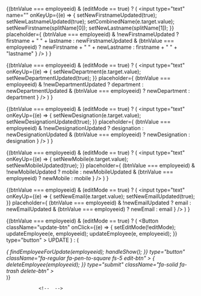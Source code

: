 <!-- NEED TO MAKE MODAL ABSOLUTE TO BODY ELEMENT:
    The modal element will need to be the child of the body
    the modal will have to get info from the  project card somehow
        we can add the modal to the app section and only show modal when its clikcked
        but how will the information from the card get to the modal?




 -->

 <!-- 
 (Project Card)
    when we click the project edit button, the button sets project with all info thats on card currently  (fn given by all projects)
(all projects)
    then the state for that card is passed into the modal 
(project modal)
    want to set new values in the update button so it can get passed to the project update function in all projects

    the new title is coming from the projectmodal set state in (all projects)
 
 The title states and update states should be in project modal
 the project modal can then set all of the states and transfer back into project card (as props) and all projects project set state when save is clicked
 
 edit project button, when clicked, the option panel goes away
 
 
 when i hit edit, it gets all info from card
 when i change 1 field, it sets the proj to update to that updated field and whatever was in the handle proj state when the module was first loaded

 so when we load the module, we need to populate with everything that was sent to the server

 when i change 1 field and update, everything else clears and is undefined


 for each input change we are getting everything from the project to update (whic is empty on load) and setting new field
    we need to populate the project info for modal when we handle project to updates

we need to update the projects state when the update btn is clicked so the changes show immediately and not only on refresh

find the project id that matches projectto update id then set projects with the project to update
 
 
 
 
 
 
 
 
 
 
 
 
 
 
 
 
 
 
 
 
 
 
 
 
 
 
 
 
 
 
 
 
 
 
 
 
 
 
 
 
 
 
 
 
 
 
 
 
 
 
 
 
 
 
 
 
 
 
 
 
 
 
 
 
 
 
 
 
  -->

{(btnValue === employeeid) & (editMode == true) ? (
<input
type="text"
name=""
onKeyUp={(e) => {
setNewFirstnameUpdated(true);
setNewLastnameUpdated(true);
setCombinedName(e.target.value);
setNewFirstname(splitName[0]);
setNewLastname(splitName[1]);
}}
placeholder={
(btnValue === employeeid) & !newFirstnameUpdated
? firstname + " " + lastname
: newFirstnameUpdated & (btnValue === employeeid)
? newFirstname + " " + newLastname
: firstname + " " + "lastname"
}
/>
)
}

<!--  -->

{(btnValue === employeeid) & (editMode == true) ? (
<input
type="text"
onKeyUp={(e) => {
setNewDepartment(e.target.value);
setNewDepartmentUpdated(true);
}}
placeholder={
(btnValue === employeeid) & !newDepartmentUpdated
? department
: newDepartmentUpdated & (btnValue === employeeid)
? newDepartment
: department
}
/>
)
}

<!--  -->

{(btnValue === employeeid) & (editMode == true) ? (
<input
type="text"
onKeyUp={(e) => {
setNewDesignation(e.target.value);
setNewDesignationUpdated(true);
}}
placeholder={
(btnValue === employeeid) & !newDesignationUpdated
? designation
: newDesignationUpdated & (btnValue === employeeid)
? newDesignation
: designation
}
/>
)
}

<!--  -->

{(btnValue === employeeid) & (editMode == true) ? (
<input
type="text"
onKeyUp={(e) => {
setNewMobile(e.target.value);
setNewMobileUpdated(true);
}}
placeholder={
(btnValue === employeeid) & !newMobileUpdated
? mobile
: newMobileUpdated & (btnValue === employeeid)
? newMobile
: mobile
}
/>
)
}

<!--  -->

{(btnValue === employeeid) & (editMode == true) ? (
<input
type="text"
onKeyUp={(e) => {
setNewEmail(e.target.value);
setNewEmailUpdated(true);
}}
placeholder={
(btnValue === employeeid) & !newEmailUpdated
? email
: newEmailUpdated & (btnValue === employeeid)
? newEmail
: email
}
/>
)
}

<!-- BTNS FUNCTIONALITY -->

{(btnValue === employeeid) & (editMode == true) ? (
<Button
className="update-btn"
onClick={(e) => {
setEditMode(!editMode);
updateEmployee(e, employeeid);
updateEmployee(e, employeeid);
}}
type="button" >
UPDATE
</Button>
) : (

<div className="form-btns">
<i
onClick={(e) => {
findEmployeeForUpdate(employeeid);
handleShow();
}}
type="button"
className="fa-regular fa-pen-to-square fs-5 edit-btn" ></i>
<i
onClick={() => {
deleteEmployee(employeeid);
}}
type="submit"
className="fa-solid fa-trash delete-btn" ></i>
</div>
)}

                <!--  -->
